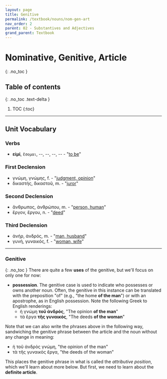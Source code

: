 ```yaml
---
layout: page
title: Genitive
permalink: /textbook/nouns/nom-gen-art
nav_order: 2
parent: 02 - Substantives and Adjectives
grand_parent: Textbook
---
```


# Nominative, Genitive, Article
{: .no_toc }

## Table of contents
{: .no_toc .text-delta }

1. TOC
{:toc}

***

## Unit Vocabulary

### Verbs

* **εἰμί**, `ἔσομαι`, --, --, --, -- - "[to be](https://logeion.uchicago.edu/εἰμί)"

### First Declension

* γνώμη, γνώμης, f. - "[judgment, opinion](https://logeion.uchicago.edu/γνώμη)"
* δικαστής, δικαστοῦ, m. - "[juror](https://logeion.uchicago.edu/δικαστής)"

### Second Declension

* ἄνθρωπος, ἀνθρώπου, m. - "[person, human](https://logeion.uchicago.edu/ἄνθρωπος)"
* ἔργον, ἔργου, n. - "[deed](https://logeion.uchicago.edu/ἔργον)"

### Third Declension

* ἀνήρ, ἀνδρός, m. - "[man, husband](https://logeion.uchicago.edu/ἀνήρ)"
* γυνή, γυναικός, f. - "[woman, wife](https://logeion.uchicago.edu/γυνή)"

***

### Genitive
{: .no_toc }
There are quite a few **uses** of the genitive, but we'll focus on only one for now:
* **possession**. The genitive case is used to indicate who possesses or owns another noun. Often, the genitive in this instance can be translated with the preposition "of" (e.g., "the home **of the man**") or with an apostrophe, as in English possession. Note the following Greek to English renderings:
  * ἡ γνώμη **τοῦ ἀνδρός**, "The opinion **of the man**"
  * τὰ ἔργα **τῆς γυναικός**, "The deeds **of the woman**"

Note that we can also write the phrases above in the following way, sandwiching the genitive phrase between the article and the noun without any change in meaning:

* ἡ τοῦ ἀνδρὸς γνώμη, "the opinion of the man"
* τὰ τῆς γυναικὸς ἔργα, "the deeds of the woman"

This places the genitive phrase in what is called the *attributive position*, which we'll learn about more below. But first, we need to learn about the **definite article**.
